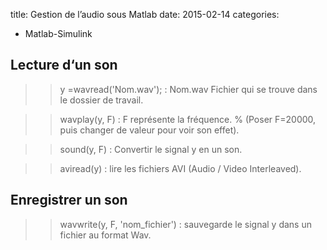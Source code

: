title: Gestion de l’audio sous Matlab
date: 2015-02-14
categories: 
- Matlab-Simulink


## Lecture d‘un son





>> y =wavread('Nom.wav'); : Nom.wav Fichier qui se trouve dans le dossier de travail.




>>wavplay(y, F) : F représente la fréquence. % (Poser F=20000, puis changer de valeur pour voir son effet).




>>sound(y, F) : Convertir le signal y en un son.




>>aviread(y) : lire les fichiers AVI (Audio / Video Interleaved).







## Enregistrer un son 




>>wavwrite(y, F, 'nom_fichier') : sauvegarde le signal y dans un fichier au format Wav.
